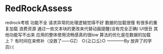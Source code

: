 # RedRockAssess
redrock考核
功能不全 
请求异常的处理逻辑觉得不好
数据的加载很慢 有很多的重复加载 浪费资源
通过一些文本块的更改来代替动画提醒(没有完全正确)
UI很丑 其他功能写不出来 
应用的整体使用流畅感真的很low 算法的优化是在数据的加载上？
有时间在来修补（没救了——GZ）
Ｏ(≧口≦)Ｏ ————By 放弃了的学员):(

